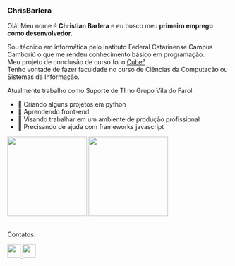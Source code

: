 ### ChrisBarlera


Olá! Meu nome é **Christian Barlera** e eu busco meu **primeiro emprego como desenvolvedor**.

Sou técnico em informática pelo Instituto Federal Catarinense Campus Camboriú o que me rendeu conhecimento básico em programação.<br>
Meu projeto de conclusão de curso foi o <a href="https://github.com/ChrisBarlera/Cube3">Cube³</a><br>
Tenho vontade de fazer faculdade no curso de Ciências da Computação ou Sistemas da Informação.

Atualmente trabalho como Suporte de TI no Grupo Vila do Farol.

- 🔭 Criando alguns projetos em python
- 🌱 Aprendendo front-end
- 👯 Visando trabalhar em um ambiente de produção profissional
- 🤔 Precisando de ajuda com frameworks javascript

<div>
  <img height="180em" src="https://github-readme-stats.vercel.app/api/top-langs/?username=chrisbarlera&layout=compact&langs_count=7&theme=nord"/>
  <img height="180em" src="https://github-readme-stats.vercel.app/api?username=chrisbarlera&show_icons=true&theme=nord&include_all_commits=true&count_private=true"/>
</div>

  ##
 
<div>
  <p> Contatos: </p>
  <a href="mailto:christian.barlera2@gmail.com">
    <img src="https://img.shields.io/badge/-Gmail-%23333?style=flat&logo=gmail&logoColor=white" target="_blank" style="height:30px;">
  </a>
  <a href="https://www.linkedin.com/in/chrisbarlera/" target="_blank">
    <img src="https://img.shields.io/badge/-LinkedIn-%230077B5?style=flat&logo=linkedin&logoColor=white" target="_blank" style="height:30px;">
  </a>
</div>
